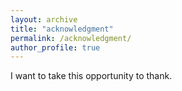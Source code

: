 ```yaml
---
layout: archive
title: "acknowledgment"
permalink: /acknowledgment/
author_profile: true
---
```


I want to take this opportunity to thank.
